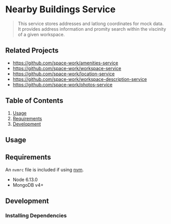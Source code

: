 # Nearby Buildings Service

> This service stores addresses and latlong coordinates for mock data. It provides address information and promity search within the viscinity of a given workspace.

## Related Projects

  - https://github.com/space-work/amenities-service
  - https://github.com/space-work/workspace-service
  - https://github.com/space-work/location-service
  - https://github.com/space-work/workspace-description-service
  - https://github.com/space-work/photos-service

## Table of Contents

1. [Usage](#Usage)
1. [Requirements](#requirements)
1. [Development](#development)

## Usage

>

## Requirements

An `nvmrc` file is included if using [nvm](https://github.com/creationix/nvm).

- Node 6.13.0
- MongoDB v4+


## Development


### Installing Dependencies


